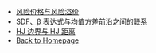 - [风险价格与风险溢价](asset_pricing/prices_of_risk_and_risk_premia.md)
- [SDF、β 表达式与均值方差前沿之间的联系](asset_pricing/relations_between_different_frameworks.md)
- [HJ 边界与 HJ 距离](asset_pricing/hj_bound_and_hj_distance.md)
- [Back to Homepage](README.md)